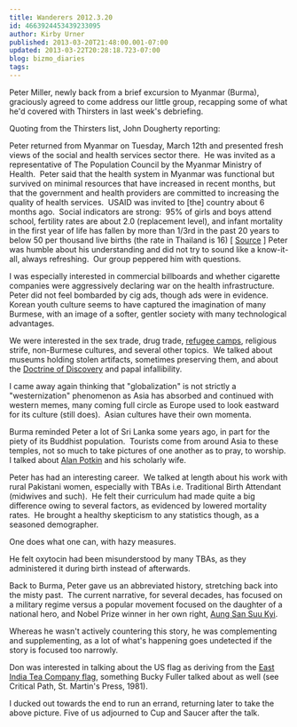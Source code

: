 ```yaml
---
title: Wanderers 2012.3.20
id: 4663924453439233095
author: Kirby Urner
published: 2013-03-20T21:48:00.001-07:00
updated: 2013-03-22T20:28:18.723-07:00
blog: bizmo_diaries
tags: 
---
```


[](http://www.flickr.com/photos/kirbyurner/8575878931/)

Peter Miller, newly back from a brief excursion to Myanmar (Burma), graciously agreed to come address our little group, recapping some of what he'd covered with Thirsters in last week's debriefing.

Quoting from the Thirsters list, John Dougherty reporting:

Peter returned from Myanmar 
on Tuesday, March 12th and presented fresh views of the social and 
health services sector there.  He 
was invited as a representative of The Population Council by the Myanmar 
Ministry of Health.  Peter said that the health system in 
Myanmar was functional but survived 
on minimal resources that have increased in recent months, but that the 
government and health providers are committed to increasing the quality of 
health services.  USAID was invited 
to [the] country about 6 months ago.  
Social indicators are strong:  
95% of girls and boys attend school, fertility rates are about 2.0 
(replacement level), and infant mortality in the first year of life has fallen 
by more than 1/3rd in the past 20 years to below 50 per thousand live 
births (the rate in Thailand is 16) [ [Source](http://www.indexmundi.com/facts/indicators/SP.DYN.IMRT.IN/compare#country=mm:th) ]
Peter was humble about his understanding and did not try to sound like a know-it-all, always refreshing.  Our group peppered him with questions.

I was especially interested in commercial billboards and whether cigarette companies were aggressively declaring war on the health infrastructure.  Peter did not feel bombarded by cig ads, though ads were in evidence.  Korean youth culture seems to have captured the imagination of many Burmese, with an image of a softer, gentler society with many technological advantages.

We were interested in the sex trade, drug trade, [refugee camps](http://mybizmo.blogspot.com/2012/11/burma-human-tragedy-movie-review.html), religious strife, non-Burmese cultures, and several other topics.  We talked about museums holding stolen artifacts, sometimes preserving them, and about the [Doctrine of Discovery](http://worldgame.blogspot.com/2013/03/from-afsc-corporation-meeting.html) and papal infallibility.

I came away again thinking that "globalization" is not strictly a "westernization" phenomenon as Asia has absorbed and continued with western memes, many coming full circle as Europe used to look eastward for its culture (still does).  Asian cultures have their own momenta.

Burma reminded Peter a lot of Sri Lanka some years ago, in part for the piety of its Buddhist population.  Tourists come from around Asia to these temples, not so much to take pictures of one another as to pray, to worship.  I talked about [Alan Potkin](http://worldgame.blogspot.com/2010/06/asian-scholar-visits.html) and his scholarly wife.

Peter has had an interesting career.  We talked at length about his work with rural Pakistani women, especially with TBAs i.e. Traditional Birth Attendant (midwives and such).  He felt their curriculum had made quite a big difference owing to several factors, as evidenced by lowered mortality rates.  He brought a healthy skepticism to any statistics though, as a seasoned demographer.

One does what one can, with hazy measures.

He felt oxytocin had been misunderstood by many TBAs, as they administered it during birth instead of afterwards.

Back to Burma, Peter gave us an abbreviated history, stretching back into the misty past.  The current narrative, for several decades, has focused on a military regime versus a popular movement focused on the daughter of a national hero, and Nobel Prize winner in her own right, [Aung San Suu Kyi](http://worldgame.blogspot.com/2012/10/the-lady-movie-review.html).

Whereas he wasn't actively countering this story, he was complementing and supplementing, as a lot of what's happening goes undetected if the story is focused too narrowly.

Don was interested in talking about the US flag as deriving from the [East India Tea Company flag](http://www.crwflags.com/fotw/flags/gb-eic.html), something Bucky Fuller talked about as well (see Critical Path, St. Martin's Press, 1981).

I ducked out towards the end to run an errand, returning later to take the above picture. Five of us adjourned to Cup and Saucer after the talk.